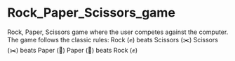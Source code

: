 # Rock_Paper_Scissors_game
Rock, Paper, Scissors game where the user competes against the computer. The game follows the classic rules:  Rock (✊) beats Scissors (✂️) Scissors (✂️) beats Paper (📄) Paper (📄) beats Rock (✊)
